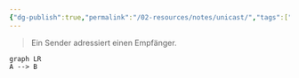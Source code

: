 ```yaml
---
{"dg-publish":true,"permalink":"/02-resources/notes/unicast/","tags":["netzwerk"],"noteIcon":"","updated":"2025-08-26T16:35:08.000+02:00"}
---
```


> Ein Sender adressiert einen Empfänger. 

```mermaid
graph LR
A --> B
```
